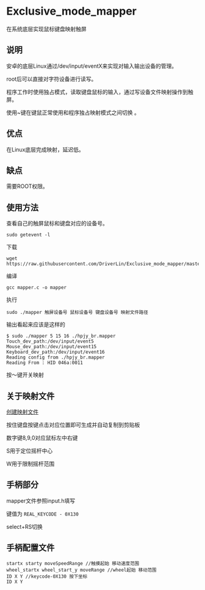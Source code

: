 # Exclusive_mode_mapper
在系统底层实现鼠标键盘映射触屏
## 说明
安卓的底层Linux通过/dev/input/eventX来实现对输入输出设备的管理。

root后可以直接对字符设备进行读写。

程序工作时使用独占模式，读取键盘鼠标的输入，通过写设备文件映射操作到触屏。

使用~键在键鼠正常使用和程序独占映射模式之间切换 。

## 优点
在Linux底层完成映射，延迟低。
## 缺点
需要ROOT权限。
## 使用方法
查看自己的触屏鼠标和键盘对应的设备号。
```
sudo getevent -l
```

下载
```
wget https://raw.githubusercontent.com/DriverLin/Exclusive_mode_mapper/master/src/mapper.c
```
编译
```
gcc mapper.c -o mapper
```
执行
```
sudo ./mapper 触屏设备号 鼠标设备号 键盘设备号 映射文件路径
```
输出看起来应该是这样的
``` 
$ sudo ./mapper 5 15 16 ./hpjy_br.mapper
Touch_dev_path:/dev/input/event5
Mouse_dev_path:/dev/input/event15
Keyboard_dev_path:/dev/input/event16
Reading config from ./hpjy_br.mapper
Reading From : HID 046a:0011
```
按～键开关映射

## 关于映射文件

[创建映射文件](https://driverlin.github.io/Exclusive_mode_mapper/)

按住键盘按键点击对应位置即可生成并自动复制到剪贴板

数字键8,9,0对应鼠标左中右键

S用于定位摇杆中心

W用于限制摇杆范围


## 手柄部分
mapper文件参照input.h填写

键值为 ```REAL_KEYCODE - 0X130```

select+RS切换

## 手柄配置文件
```
startx starty moveSpeedRange //触摸起始 移动速度范围
wheel_startx wheel_start_y moveRange //wheel起始 移动范围
ID X Y //keycode-0X130 按下坐标
ID X Y
```
